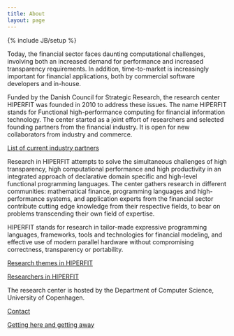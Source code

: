 ```yaml
---
title: About
layout: page
---
```

{% include JB/setup %}

Today, the financial sector faces daunting computational challenges,
involving both an increased demand for performance and increased
transparency requirements. In addition, time-to-market is increasingly
important for financial applications, both by commercial software
developers and in-house.

Funded by the Danish Council for Strategic Research, the research
center HIPERFIT was founded in 2010 to address these issues. The name
HIPERFIT stands for Functional high-performance computing for
financial information technology. The center started as a joint effort
of researchers and selected founding partners from the financial
industry. It is open for new collaborators from industry and
commerce.

[List of current industry partners](partners.html)

Research in HIPERFIT attempts to solve the simultaneous challenges of
high transparency, high computational performance and high
productivity in an integrated approach of declarative domain specific
and high-level functional programming languages. The center gathers
research in different communities: mathematical finance, programming
languages and high-performance systems, and application experts from
the financial sector contribute cutting edge knowledge from their
respective fields, to bear on problems transcending their own field of
expertise.

HIPERFIT stands for research in tailor-made expressive programming
languages, frameworks, tools and technologies for financial modeling,
and effective use of modern parallel hardware without compromising
correctness, transparency or portability.

[Research themes in HIPERFIT](researchthemes.html)

[Researchers in HIPERFIT](people.html)

The research center is hosted by the Department of Computer Science,
University of Copenhagen.

[Contact](contact.html)

[Getting here and getting away](gettinghere.html)
